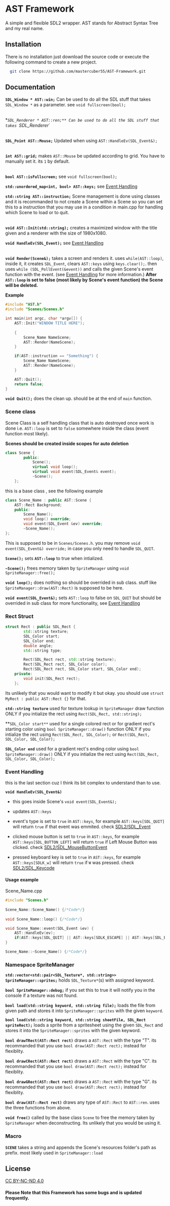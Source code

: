 
# AST Framework

A simple and flexible SDL2 wrapper. AST stands for Abstract Syntax Tree and my real name.

## Installation

There is no installation just download the source code or execute the following command to create a new project.

```bash
  git clone https://github.com/mastercuber55/AST-Framework.git
```

## Documentation

**`SDL_Window * AST::win;`** Can be used to do all the SDL stuff that takes `SDL_Window *` as a parameter. see `void fullscreen(bool);`

\
**`SDL_Renderer * AST::ren;** Can be used to do all the SDL stuff that takes `SDL_Renderer*`

\
**`SDL_Point AST::Mouse;`** Updated when using `AST::HandleEv(SDL_Event&);`

\
**`int AST::grid;`** makes `AST::Mouse` be updated according to grid. You have to manually set it. its `1` by default.

\
**`bool AST::isFullscreen;`** see ``void fullscreen(bool);``

**`std::unordered_map<int, bool> AST::keys;`** see [Event Handling](#event-handling)

**`std::string AST::instruction;`** Scene management is done using classes and it is recommanded to not create a Scene within a Scene so you can set this to a instruction that you may use in a condition in main.cpp for handling which Scene to load or to quit.

\
**`void AST::Init(std::string);`** creates a maximized window with the title given and a renderer with the size of 1980x1080.

**`void HandleEv(SDL_Event);`** see [Event Handling](#event-handling)

\
**`void Render(Scene&);`** takes a screen and renders it. uses `while(AST::loop)`, inside it, it creates `SDL_Event`, clears `AST::keys` using `keys.clear();`.
then uses `while (SDL_PollEvent(&event))` and calls the given Scene's event function with the event. (see [Event Handling](#event-handling) for more information.) **After `AST::loop` is set to false (most likely by Scene's event function) the Scene will be deleted.**

**Example**
```cpp
#include "AST.h"
#include "Scenes/Scenes.h"

int main(int argc, char *argv[]) {
	AST::Init("WINDOW TITLE HERE");
	
	{
		Scene_Name NameScene;
		AST::Render(NameScene);
	}

	if(AST::instruction == "Something") {
		Scene_Name NameScene;
		AST::Render(NameScene);
	}

	AST::Quit();
	return false;
}

```

**`void Quit();`** does the clean up. should be at the end of `main` function.

### Scene class

Scene Class is a self handling class that is auto destroyed once work is done i.e. `AST::loop` is set to `false` somewhere inside the class (event function most likely).

**Scenes should be created inside scopes for auto deletion** 

```cpp
class Scene {
		public:
			Scene();
			virtual void loop();
			virtual void event(SDL_Event& event);
			~Scene();
	};
```
this is a base class , see the following example
```cpp
class Scene_Name : public AST::Scene {
	AST::Rect Background;
	public:
		Scene_Name();
		void loop() override;
		void event(SDL_Event &ev) override;
		~Scene_Name();
};
```
This is supposed to be in `Scenes/Scenes.h`. you may remove `void event(SDL_Event&) override;` in case you only need to handle `SDL_QUIT`.


**`Scene();`** sets **`AST::loop`** to true when intialized.

**`~Scene();`** frees memory taken by `SpriteManager` using `void SpriteManager::free();`

**`void loop();`** does nothing so should be overrided in sub class. stuff like `SpriteManager::draw(AST::Rect)` is supposed to be here.

**`void event(SDL_Event&);`** sets `AST::loop` to false on `SDL_QUIT` but should be overrided in sub class for more functionality, see [Event Handling](#event-handling)

### Rect Struct
```cpp
struct Rect : public SDL_Rect {
		std::string texture;
		SDL_Color start;
		SDL_Color end;
		double angle;
		std::string type;

		Rect(SDL_Rect rect, std::string texture);
		Rect(SDL_Rect rect, SDL_Color color);
		Rect(SDL_Rect rect, SDL_Color start, SDL_Color end);
	private:
		void init(SDL_Rect rect);
	};
```
Its unlikely that you would want to modify it but okay. you should use `struct MyRect : public AST::Rect {}` for that.

**`std::string texture`** used for texture lookup in `SpriteManager` draw function ONLY if you intialize the rect using `Rect(SDL_Rect, std::string);`

**`SDL_Color start**` used for a single colored rect or for gradient rect's starting color using `bool SpriteManager::draw()` function ONLY if you intialize the rect using `Rect(SDL_Rect, SDL_Color);` or `Rect(SDL_Rect, SDL_Color, SDL_Color);`

**`SDL_Color end`** used for a gradient rect's ending color using `bool SpriteManager::draw()` ONLY if you intialize the rect using `Rect(SDL_Rect, SDL_Color, SDL_Color);`

### Event Handling

this is the last section cuz I think its bit complex to understand than to use.

**`void HandleEv(SDL_Event&)`**

- this goes inside Scene's `void event(SDL_Event&);`
- updates `AST::keys`
- event's type is set to `true` in `AST::keys`, for example `AST::keys[SDL_QUIT]` will return `true` if that event was emmited. check [SDL2/SDL_Event](https://wiki.libsdl.org/SDL2/SDL_Event)
- clicked mouse button is set to `true` in `AST::keys`, for example `AST::keys[SDL_BUTTON_LEFT]` will return `true` if Left Mouse Button was clicked.  check [SDL2/SDL_MouseButtonEvent](https://wiki.libsdl.org/SDL2/SDL_MouseButtonEvent)

- pressed keyboard key is set to `true` in `AST::keys`, for example `AST::keys[SDLK_w]` will return `true` if `W` was pressed. check [SDL2/SDL_Keycode](https://wiki.libsdl.org/SDL2/SDL_Keycode)

#### Usage example
Scene_Name.cpp
```cpp
#include "Scenes.h" 
 
Scene_Name::Scene_Name() {/*Code*/} 
 
void Scene_Name::loop() {/*Code*/} 

void Scene_Name::event(SDL_Event &ev) { 
    AST::HandleEv(ev); 
    if(AST::keys[SDL_QUIT] || AST::keys[SDLK_ESCAPE] || AST::keys[SDL_BUTTON_MIDDLE]) AST::loop = false; 
} 

Scene_Name::~Scene_Name() {/*Code*/}
```

### Namespace SpriteManager
**`std::vector<std::pair<SDL_Texture*, std::string>> SpriteManager::sprites;`** holds `SDL_Texture*`(s) with assigned keyword.

**`bool SpriteManager::debug;`** if you set this to true it will notify you in the console if a texture was not found.

**`bool load(std::string keyword, std::string file);`** loads the file from given path and stores it into `SpriteManager::sprites` with the given `keyword`.

**`bool load(std::string keyword, std::string sheetFile, SDL_Rect spriteRect);`** loads a sprite from a spritesheet using the given `SDL_Rect` and stores it into the `SpriteManager::sprites` with the given keyword.

**`bool drawTRect(AST::Rect rect)`** draws a `AST::Rect` with the type "T". its recommanded that you use `bool draw(AST::Rect rect);` instead for flexiblity.

**`bool drawCRect(AST::Rect rect)`** draws a `AST::Rect` with the type "C". its recommanded that you use `bool draw(AST::Rect rect);` instead for flexiblity.

**`bool drawGRect(AST::Rect rect)`** draws a `AST::Rect` with the type "G". its recommanded that you use `bool draw(AST::Rect rect);` instead for flexiblity.

**`bool draw(AST::Rect rect)`** draws any type of `AST::Rect` to `AST::ren`. uses the three functions from above.

**`void free()`** called by the base class `Scene` to free the memory taken by `SpriteManager` when deconstructing. Its unlikely that you would be using it.

### Macro

**`SCENE`** takes a string and appends the Scene's resources folder's path as prefix. most likely used in `SpriteManager::load`

## License

[CC BY-NC-ND 4.0](https://creativecommons.org/licenses/by-nc-nd/4.0/)


#### Please Note that this Framework has some bugs and is updated frequently.